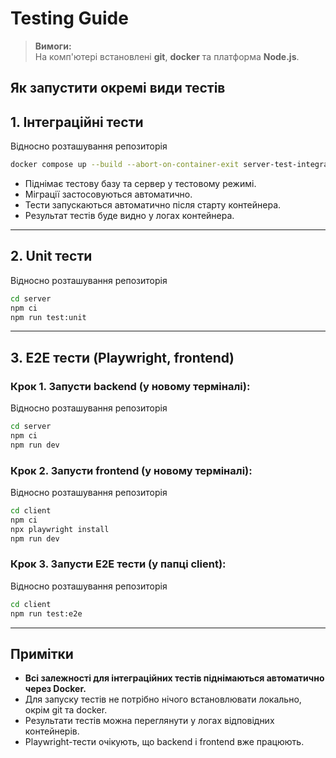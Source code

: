 # Testing Guide

> **Вимоги:**  
> На комп'ютері встановлені **git**, **docker** та платформа **Node.js**.

## Як запустити окремі види тестів

## 1. Інтеграційні тести

Відносно розташування репозиторія
```sh
docker compose up --build --abort-on-container-exit server-test-integration db
```

- Піднімає тестову базу та сервер у тестовому режимі.
- Міграції застосовуються автоматично.
- Тести запускаються автоматично після старту контейнера.
- Результат тестів буде видно у логах контейнера.

---

## 2. Unit тести

Відносно розташування репозиторія
```sh
cd server
npm ci
npm run test:unit
```

---

## 3. E2E тести (Playwright, frontend)

### Крок 1. Запусти backend (у новому терміналі):
Відносно розташування репозиторія
```sh
cd server
npm ci
npm run dev
```

### Крок 2. Запусти frontend (у новому терміналі):
Відносно розташування репозиторія
```sh
cd client
npm ci
npx playwright install
npm run dev
```

### Крок 3. Запусти E2E тести (у папці client):
Відносно розташування репозиторія
```sh
cd client
npm run test:e2e
```
---

## Примітки

- **Всі залежності для інтеграційних тестів піднімаються автоматично через Docker.**
- Для запуску тестів не потрібно нічого встановлювати локально, окрім git та docker.
- Результати тестів можна переглянути у логах відповідних контейнерів.
- Playwright-тести очікують, що backend і frontend вже працюють.